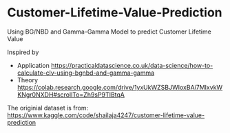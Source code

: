 # Customer-Lifetime-Value-Prediction
Using BG/NBD and Gamma-Gamma Model to predict Customer Lifetime Value

Inspired by  
- Application https://practicaldatascience.co.uk/data-science/how-to-calculate-clv-using-bgnbd-and-gamma-gamma 
- Theory https://colab.research.google.com/drive/1yxUkWZSBJWIoxBAi7MIxvkWKNgr0NXDH#scrollTo=Zh9sP9TIBtqA

The originial dataset is from: https://www.kaggle.com/code/shailaja4247/customer-lifetime-value-prediction
